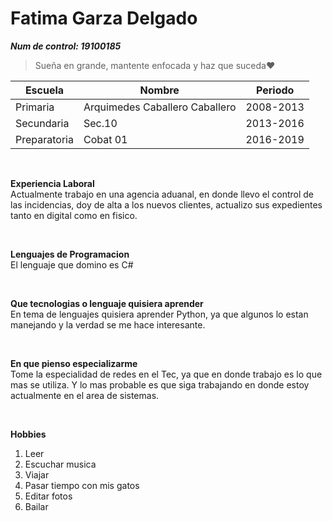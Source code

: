 # **Fatima Garza Delgado** #
***Num de control: 19100185***

> Sueña en grande, mantente enfocada y haz que suceda❤

|Escuela|Nombre |Periodo |
|-------|-------|--------|
|Primaria|Arquimedes Caballero Caballero|2008-2013|
|Secundaria|Sec.10|2013-2016|
Preparatoria|Cobat 01| 2016-2019|

<br> 

**Experiencia Laboral**  
Actualmente trabajo en una agencia aduanal, en donde llevo el control de las incidencias, doy de alta a los nuevos clientes, actualizo sus expedientes tanto en digital como en fisico.

<br>

**Lenguajes de Programacion**  
El lenguaje que domino es C#

<br>

**Que tecnologias o lenguaje quisiera aprender**  
En tema de lenguajes quisiera aprender Python, ya que algunos lo estan manejando y la verdad se me hace interesante.

<br>

**En que pienso especializarme**  
Tome la especialidad de redes en el Tec, ya que en donde trabajo es lo que mas se utiliza. Y lo mas probable es que siga trabajando en donde estoy actualmente en el area de sistemas.

<br>

**Hobbies**   
1. Leer
2. Escuchar musica
3. Viajar
4. Pasar tiempo con mis gatos
5. Editar fotos
6. Bailar

<br>


